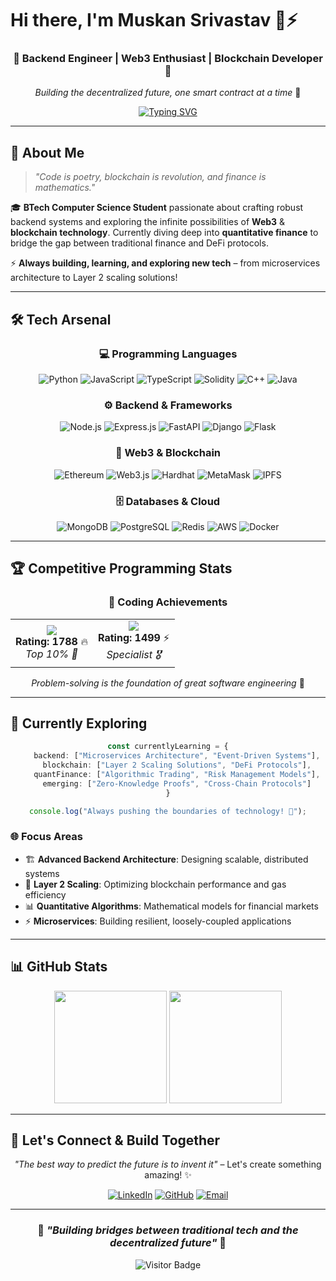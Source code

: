 # Hi there, I'm Muskan Srivastav 👋⚡

<div align="center">
  
### 🌟 Backend Engineer | Web3 Enthusiast | Blockchain Developer 🌟

*Building the decentralized future, one smart contract at a time* 🚀

[![Typing SVG](https://readme-typing-svg.herokuapp.com?font=Fira+Code&pause=1000&color=00D9FF&center=true&vCenter=true&width=435&lines=Backend+Development+%E2%9A%A1;Web3+%26+Blockchain+%F0%9F%94%97;Quantitative+Finance+%F0%9F%93%88;Always+Learning+%F0%9F%9A%80)](https://git.io/typing-svg)

</div>

---

## 🧬 About Me

> *"Code is poetry, blockchain is revolution, and finance is mathematics."*

🎓 **BTech Computer Science Student** passionate about crafting robust backend systems and exploring the infinite possibilities of **Web3** & **blockchain technology**. Currently diving deep into **quantitative finance** to bridge the gap between traditional finance and DeFi protocols.

⚡ **Always building, learning, and exploring new tech** – from microservices architecture to Layer 2 scaling solutions!

---

## 🛠️ Tech Arsenal

<div align="center">

### 💻 Programming Languages
![Python](https://img.shields.io/badge/Python-3776AB?style=for-the-badge&logo=python&logoColor=white)
![JavaScript](https://img.shields.io/badge/JavaScript-F7DF1E?style=for-the-badge&logo=javascript&logoColor=black)
![TypeScript](https://img.shields.io/badge/TypeScript-007ACC?style=for-the-badge&logo=typescript&logoColor=white)
![Solidity](https://img.shields.io/badge/Solidity-363636?style=for-the-badge&logo=solidity&logoColor=white)
![C++](https://img.shields.io/badge/C++-00599C?style=for-the-badge&logo=c%2B%2B&logoColor=white)
![Java](https://img.shields.io/badge/Java-ED8B00?style=for-the-badge&logo=java&logoColor=white)

### ⚙️ Backend & Frameworks
![Node.js](https://img.shields.io/badge/Node.js-43853D?style=for-the-badge&logo=node.js&logoColor=white)
![Express.js](https://img.shields.io/badge/Express.js-000000?style=for-the-badge&logo=express&logoColor=white)
![FastAPI](https://img.shields.io/badge/FastAPI-009688?style=for-the-badge&logo=fastapi&logoColor=white)
![Django](https://img.shields.io/badge/Django-092E20?style=for-the-badge&logo=django&logoColor=white)
![Flask](https://img.shields.io/badge/Flask-000000?style=for-the-badge&logo=flask&logoColor=white)

### 🔗 Web3 & Blockchain
![Ethereum](https://img.shields.io/badge/Ethereum-3C3C3D?style=for-the-badge&logo=ethereum&logoColor=white)
![Web3.js](https://img.shields.io/badge/Web3.js-F16822?style=for-the-badge&logo=web3.js&logoColor=white)
![Hardhat](https://img.shields.io/badge/Hardhat-FFF100?style=for-the-badge&logo=hardhat&logoColor=black)
![MetaMask](https://img.shields.io/badge/MetaMask-E2761B?style=for-the-badge&logo=metamask&logoColor=white)
![IPFS](https://img.shields.io/badge/IPFS-65C2CB?style=for-the-badge&logo=ipfs&logoColor=white)

### 🗄️ Databases & Cloud
![MongoDB](https://img.shields.io/badge/MongoDB-4EA94B?style=for-the-badge&logo=mongodb&logoColor=white)
![PostgreSQL](https://img.shields.io/badge/PostgreSQL-316192?style=for-the-badge&logo=postgresql&logoColor=white)
![Redis](https://img.shields.io/badge/Redis-DC382D?style=for-the-badge&logo=redis&logoColor=white)
![AWS](https://img.shields.io/badge/Amazon_AWS-FF9900?style=for-the-badge&logo=amazonaws&logoColor=white)
![Docker](https://img.shields.io/badge/Docker-2496ED?style=for-the-badge&logo=docker&logoColor=white)

</div>

---

## 🏆 Competitive Programming Stats

<div align="center">

### 🎯 Coding Achievements

<table>
<tr>
<td align="center">
<img src="https://img.shields.io/badge/LeetCode-FFA116?style=for-the-badge&logo=leetcode&logoColor=black"/>
<br>
<strong>Rating: 1788</strong> 🔥
<br>
<em>Top 10% 🌟</em>
</td>
<td align="center">
<img src="https://img.shields.io/badge/Codeforces-1F8ACB?style=for-the-badge&logo=codeforces&logoColor=white"/>
<br>
<strong>Rating: 1499</strong> ⚡
<br>
<em>Specialist 🎖️</em>
</td>
</tr>
</table>

*Problem-solving is the foundation of great software engineering* 🧩

</div>

---

## 🔬 Currently Exploring

<div align="center">

```typescript
const currentlyLearning = {
    backend: ["Microservices Architecture", "Event-Driven Systems"],
    blockchain: ["Layer 2 Scaling Solutions", "DeFi Protocols"],
    quantFinance: ["Algorithmic Trading", "Risk Management Models"],
    emerging: ["Zero-Knowledge Proofs", "Cross-Chain Protocols"]
}

console.log("Always pushing the boundaries of technology! 🚀");
```

</div>

### 🌐 Focus Areas
- 🏗️ **Advanced Backend Architecture**: Designing scalable, distributed systems
- 🔗 **Layer 2 Scaling**: Optimizing blockchain performance and gas efficiency  
- 📊 **Quantitative Algorithms**: Mathematical models for financial markets
- ⚡ **Microservices**: Building resilient, loosely-coupled applications

---

## 📊 GitHub Stats

<div align="center">

<img height="180em" src="https://github-readme-stats.vercel.app/api?username=muskansrivastav&show_icons=true&theme=tokyonight&include_all_commits=true&count_private=true"/>
<img height="180em" src="https://github-readme-stats.vercel.app/api/top-langs/?username=muskansrivastav&layout=compact&langs_count=8&theme=tokyonight"/>

</div>

---

## 🤝 Let's Connect & Build Together

<div align="center">

*"The best way to predict the future is to invent it"* – Let's create something amazing! ✨

[![LinkedIn](https://img.shields.io/badge/LinkedIn-0077B5?style=for-the-badge&logo=linkedin&logoColor=white)](https://linkedin.com/in/muskansrivastav)
[![GitHub](https://img.shields.io/badge/GitHub-100000?style=for-the-badge&logo=github&logoColor=white)](https://github.com/muskansrivastav)
[![Email](https://img.shields.io/badge/Email-D14836?style=for-the-badge&logo=gmail&logoColor=white)](mailto:muskan.srivastav@example.com)

</div>

---

<div align="center">

### 🌟 *"Building bridges between traditional tech and the decentralized future"* 🌟

![Visitor Badge](https://visitor-badge.laobi.icu/badge?page_id=muskansrivastav.muskansrivastav)

</div>
